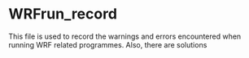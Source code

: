 # WRFrun_record
This file is used to record the warnings and errors encountered when running WRF related programmes. 
Also, there are solutions
